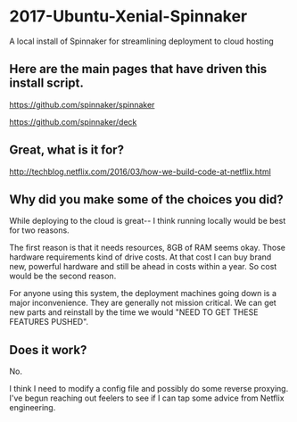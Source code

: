# 2017-Ubuntu-Xenial-Spinnaker
A local install of Spinnaker for streamlining deployment to cloud hosting

## Here are the main pages that have driven this install script.

https://github.com/spinnaker/spinnaker

https://github.com/spinnaker/deck

## Great, what is it for?

http://techblog.netflix.com/2016/03/how-we-build-code-at-netflix.html

## Why did you make some of the choices you did?

While deploying to the cloud is great-- I think running locally would be best for two reasons.

The first reason is that it needs resources, 8GB of RAM seems okay. Those hardware requirements kind of drive costs. At that cost I can buy brand new, powerful hardware and still be ahead in costs within a year.
So cost would be the second reason.

For anyone using this system, the deployment machines going down is a major inconvenience. They are generally not mission critical. We can get new parts and reinstall by the time we would "NEED TO GET THESE FEATURES PUSHED".

## Does it work?

No.

I think I need to modify a config file and possibly do some reverse proxying.
I've begun reaching out feelers to see if I can tap some advice from Netflix engineering.
